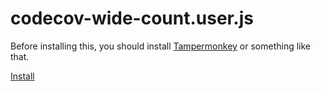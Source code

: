 # codecov-wide-count.user.js

Before installing this, you should install [Tampermonkey](https://www.tampermonkey.net/) or something like that.

[Install](https://github.com/LumaKernel/codecov-wide-count.user.js/raw/master/dist/codecov-wide-count.user.js.user.js)
